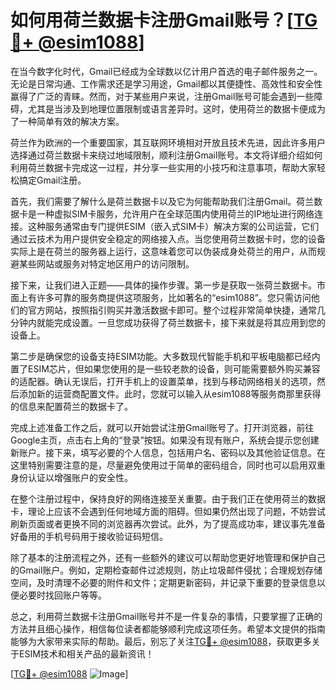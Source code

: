 # 如何用荷兰数据卡注册Gmail账号？[[TG💪+ @esim1088](https://t.me/s/esim1088)]

在当今数字化时代，Gmail已经成为全球数以亿计用户首选的电子邮件服务之一。无论是日常沟通、工作需求还是学习用途，Gmail都以其便捷性、高效性和安全性赢得了广泛的青睐。然而，对于某些用户来说，注册Gmail账号可能会遇到一些障碍，尤其是当涉及到地理位置限制或语言差异时。这时，使用荷兰的数据卡便成为了一种简单有效的解决方案。

荷兰作为欧洲的一个重要国家，其互联网环境相对开放且技术先进，因此许多用户选择通过荷兰数据卡来绕过地域限制，顺利注册Gmail账号。本文将详细介绍如何利用荷兰数据卡完成这一过程，并分享一些实用的小技巧和注意事项，帮助大家轻松搞定Gmail注册。

首先，我们需要了解什么是荷兰数据卡以及它为何能帮助我们注册Gmail。荷兰数据卡是一种虚拟SIM卡服务，允许用户在全球范围内使用荷兰的IP地址进行网络连接。这种服务通常由专门提供ESIM（嵌入式SIM卡）解决方案的公司运营，它们通过云技术为用户提供安全稳定的网络接入点。当您使用荷兰数据卡时，您的设备实际上是在荷兰的服务器上运行，这意味着您可以伪装成身处荷兰的用户，从而规避某些网站或服务对特定地区用户的访问限制。

接下来，让我们进入正题——具体的操作步骤。第一步是获取一张荷兰数据卡。市面上有许多可靠的服务商提供这项服务，比如著名的“esim1088”。您只需访问他们的官方网站，按照指引购买并激活数据卡即可。整个过程非常简单快捷，通常几分钟内就能完成设置。一旦您成功获得了荷兰数据卡，接下来就是将其应用到您的设备上。

第二步是确保您的设备支持ESIM功能。大多数现代智能手机和平板电脑都已经内置了ESIM芯片，但如果您使用的是一些较老款的设备，则可能需要额外购买兼容的适配器。确认无误后，打开手机上的设置菜单，找到与移动网络相关的选项，然后添加新的运营商配置文件。此时，您就可以输入从esim1088等服务商那里获得的信息来配置荷兰的数据卡了。

完成上述准备工作之后，就可以开始尝试注册Gmail账号了。打开浏览器，前往Google主页，点击右上角的“登录”按钮。如果没有现有账户，系统会提示您创建新账户。接下来，填写必要的个人信息，包括用户名、密码以及其他验证信息。在这里特别需要注意的是，尽量避免使用过于简单的密码组合，同时也可以启用双重身份认证以增强账户的安全性。

在整个注册过程中，保持良好的网络连接至关重要。由于我们正在使用荷兰的数据卡，理论上应该不会遇到任何地域方面的阻碍。但如果仍然出现了问题，不妨尝试刷新页面或者更换不同的浏览器再次尝试。此外，为了提高成功率，建议事先准备好备用的手机号码用于接收验证码短信。

除了基本的注册流程之外，还有一些额外的建议可以帮助您更好地管理和保护自己的Gmail账户。例如，定期检查邮件过滤规则，防止垃圾邮件侵扰；合理规划存储空间，及时清理不必要的附件和文件；定期更新密码，并记录下重要的登录信息以便必要时找回账户等等。

总之，利用荷兰数据卡注册Gmail账号并不是一件复杂的事情，只要掌握了正确的方法并且细心操作，相信每位读者都能够顺利完成这项任务。希望本文提供的指南能够为大家带来实际的帮助。最后，别忘了关注[TG💪+ @esim1088](https://t.me/s/esim1088)，获取更多关于ESIM技术和相关产品的最新资讯！

[[TG💪+ @esim1088](https://t.me/s/esim1088) ![Image](https://i.postimg.cc/4NQfJmqS/Snipaste-2025-05-13-00-14-12.png)]